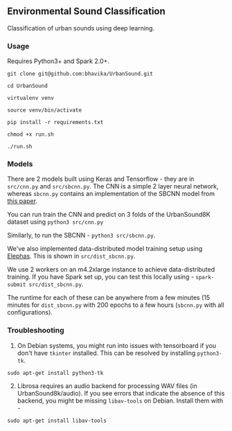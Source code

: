 
## Environmental Sound Classification

Classification of urban sounds using deep learning.

### Usage

Requires Python3+ and Spark 2.0+.

`git clone git@github.com:bhavika/UrbanSound.git`

`cd UrbanSound`

`virtualenv venv`

`source venv/bin/activate`

`pip install -r requirements.txt`

`chmod +x run.sh`

`./run.sh`


### Models

There are 2 models built using Keras and Tensorflow - they are in `src/cnn.py` and `src/sbcnn.py`.
The CNN is a simple 2 layer neural network, whereas `sbcnn.py` contains an implementation of the SBCNN model from
[this paper](https://arxiv.org/pdf/1608.04363.pdf).

You can run train the CNN and predict on 3 folds of the UrbanSound8K dataset using `python3 src/cnn.py`

Similarly, to run the SBCNN - `python3 src/sbcnn.py`.

We've also implemented data-distributed model training setup using [Elephas](https://github.com/maxpumperla/elephas).
This is shown in `src/dist_sbcnn.py`.

We use 2 workers on an m4.2xlarge instance to achieve data-distributed training. If you have Spark set up,
you can test this locally using - `spark-submit src/dist_sbcnn.py`.

The runtime for each of these can be anywhere from a few minutes (15 minutes for `dist_sbcnn.py` with
200 epochs to a few hours (`sbcnn.py` with all configurations).

### Troubleshooting

1. On Debian systems, you might run into issues with tensorboard if you don't have `tkinter` installed.
This can be resolved by installing `python3-tk`.

`sudo apt-get install python3-tk`

2. Librosa requires an audio backend for processing WAV files (in UrbanSound8k/audio). If you see errors
that indicate the absence of this backend, you might be missing `libav-tools` on Debian. Install them with -

`sudo apt-get install libav-tools`

